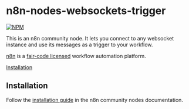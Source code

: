 # n8n-nodes-websockets-trigger

[![NPM](https://nodei.co/npm/n8n-nodes-websockets-trigger.png)](https://npmjs.org/package/n8n-nodes-websockets-trigger)

This is an n8n community node. It lets you connect to any websocket instance and use its messages as a trigger to your workflow.


[n8n](https://n8n.io/) is a [fair-code licensed](https://docs.n8n.io/reference/license/) workflow automation platform.

[Installation](#installation)

## Installation

Follow the [installation guide](https://docs.n8n.io/integrations/community-nodes/installation/) in the n8n community nodes documentation.


